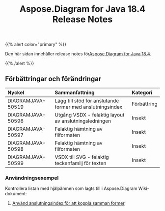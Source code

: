 ﻿---
title: Aspose.Diagram for Java 18.4 Release Notes
type: docs
weight: 90
url: /sv/java/aspose-diagram-for-java-18-4-release-notes/
---
{{% alert color="primary" %}} 

 Den här sidan innehåller release notes för[Aspose.Diagram for Java 18.4](https://docs.aspose.com/diagram/java/aspose-diagram-for-java-18-4-release-notes/).

{{% /alert %}} 
## **Förbättringar och förändringar**

|**Nyckel**|**Sammanfattning**|**Kategori**|
|:- |:- |:- |
|DIAGRAMJAVA-50519|Lägg till stöd för anslutande former med anslutningsindex|Förbättring|
|DIAGRAMJAVA-50596|Utgång VSDX - felaktig layout av anslutningsledningen|Insekt|
|DIAGRAMJAVA-50597|Felaktig hämtning av filformaten|Insekt|
|DIAGRAMJAVA-50598|Felaktig hämtning av filformaten|Insekt|
|DIAGRAMJAVA-50599|VSDX till SVG - felaktig teckenfamilj för texten|Insekt|
### **Användningsexempel**
Kontrollera listan med hjälpämnen som lagts till i Aspose.Diagram Wiki-dokument:

1. [Använd anslutningsindex för att koppla samman former](/diagram/sv/java/use-connection-indexes-to-connect-shapes/)
